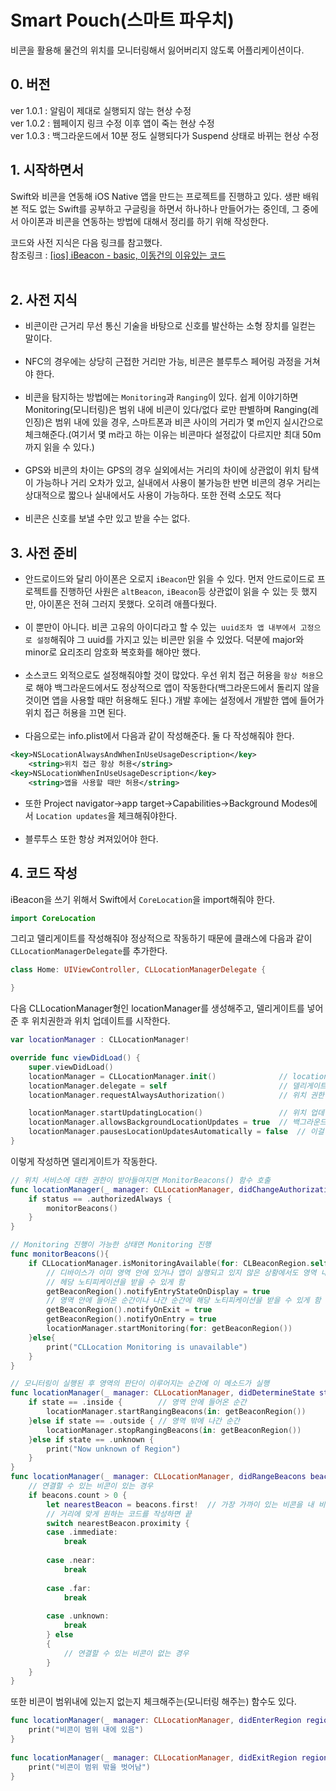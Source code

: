 # Smart Pouch(스마트 파우치)
비콘을 활용해 물건의 위치를 모니터링해서 잃어버리지 않도록  어플리케이션이다. 

## 0. 버전
ver 1.0.1 : 알림이 제대로 실행되지 않는 현상 수정<br>
ver 1.0.2 : 웹페이지 링크 수정 이후 앱이 죽는 현상 수정<br>
ver 1.0.3 : 백그라운드에서 10분 정도 실행되다가 Suspend 상태로 바뀌는 현상 수정<br>

## 1. 시작하면서
Swift와 비콘을 연동해 iOS Native 앱을 만드는 프로젝트를 진행하고 있다. 생판 배워본 적도 없는 Swift를 공부하고 구글링을 하면서 하나하나 만들어가는 중인데, 그 중에서 아이폰과 비콘을 연동하는 방법에 대해서 정리를 하기 위해 작성한다.

코드와 사전 지식은 다음 링크를 참고했다.<br>
참조링크 : [[ios] iBeacon - basic, 이동건의 이유있는 코드](http://baked-corn.tistory.com/121)<br><br>

## 2. 사전 지식
- 비콘이란 근거리 무선 통신 기술을 바탕으로 신호를 발산하는 소형 장치를 일컫는 말이다.<br><br>
- NFC의 경우에는 상당히 근접한 거리만 가능, 비콘은 블루투스 페어링 과정을 거쳐야 한다. <br><br>
- 비콘을 탐지하는 방법에는 `Monitoring`과 `Ranging`이 있다. 쉽게 이야기하면 Monitoring(모니터링)은 범위 내에 비콘이 있다/없다 로만 판별하며 Ranging(레인징)은 범위 내에 있을 경우, 스마트폰과 비콘 사이의 거리가 몇 m인지 실시간으로 체크해준다.(여기서 몇 m라고 하는 이유는 비콘마다 설정값이 다르지만 최대 50m까지 읽을 수 있다.)<br><br>
- GPS와 비콘의 차이는 GPS의 경우 실외에서는 거리의 차이에 상관없이 위치 탐색이 가능하나 거리 오차가 있고, 실내에서 사용이 불가능한 반면 비콘의 경우 거리는 상대적으로 짧으나 실내에서도 사용이 가능하다. 또한 전력 소모도 적다<br><br>
- 비콘은 신호를 보낼 수만 있고 받을 수는 없다.

## 3. 사전 준비
- 안드로이드와 달리 아이폰은 오로지 `iBeacon`만 읽을 수 있다. 먼저 안드로이드로 프로젝트를 진행하던 사원은 `altBeacon`, `iBeacon`등 상관없이 읽을 수 있는 듯 했지만, 아이폰은 전혀 그러지 못했다. 오히려 애플다웠다.<br><br>
- 이 뿐만이 아니다. 비콘 고유의 아이디라고 할 수 있는` uuid조차 앱 내부에서 고정으로 설정`해줘야 그 uuid를 가지고 있는 비콘만 읽을 수 있었다. 덕분에 major와 minor로 요리조리 암호화 복호화를 해야만 했다. <br><br>
- 소스코드 외적으로도 설정해줘야할 것이 많았다. 우선 위치 접근 허용을 `항상 허용`으로 해야 백그라운드에서도 정상적으로 앱이 작동한다(백그라운드에서 돌리지 않을 것이면 앱을 사용할 때만 허용해도 된다.) 개발 후에는 설정에서 개발한 앱에 들어가 위치 접근 허용을 끄면 된다. <br><br>
- 다음으로는 info.plist에서 다음과 같이 작성해준다. 둘 다 작성해줘야 한다.

```xml
<key>NSLocationAlwaysAndWhenInUseUsageDescription</key>
    <string>위치 접근 항상 허용</string>
<key>NSLocationWhenInUseUsageDescription</key>
    <string>앱을 사용할 때만 허용</string>
```

- 또한 Project navigator->app target->Capabilities->Background Modes에서 `Location updates`을 체크해줘야한다.<br><br>
- 블루투스 또한 항상 켜져있어야 한다.

## 4. 코드 작성
iBeacon을 쓰기 위해서 Swift에서 `CoreLocation`을 import해줘야 한다.
```swift
import CoreLocation
```
그리고 델리게이트를 작성해줘야 정상적으로 작동하기 때문에 클래스에 다음과 같이 `CLLocationManagerDelegate`를 추가한다.<br>
```swift
class Home: UIViewController, CLLocationManagerDelegate {

}
```
다음 CLLocationManager형인 locationManager를 생성해주고, 델리게이트를 넣어준 후 위치권한과 위치 업데이트를 시작한다.
```swift
var locationManager : CLLocationManager!

override func viewDidLoad() {
    super.viewDidLoad()
    locationManager = CLLocationManager.init()              // locationManager 초기화.
    locationManager.delegate = self                         // 델리게이트 넣어줌.
    locationManager.requestAlwaysAuthorization()            // 위치 권한 받아옴.

    locationManager.startUpdatingLocation()                 // 위치 업데이트 시작
    locationManager.allowsBackgroundLocationUpdates = true  // 백그라운드에서도 위치를 체크할 것인지에 대한 여부. 필요없으면 false로 처리하자.
    locationManager.pausesLocationUpdatesAutomatically = false  // 이걸 써줘야 백그라운드에서 멈추지 않고 돈다
}
``` 
이렇게 작성하면 델리게이트가 작동한다.
```swift
// 위치 서비스에 대한 권한이 받아들여지면 MonitorBeacons() 함수 호출
func locationManager(_ manager: CLLocationManager, didChangeAuthorization status: CLAuthorizationStatus) {
    if status == .authorizedAlways {
        monitorBeacons()
    }
}

// Monitoring 진행이 가능한 상태면 Monitoring 진행
func monitorBeacons(){
    if CLLocationManager.isMonitoringAvailable(for: CLBeaconRegion.self) {
        // 디바이스가 이미 영역 안에 있거나 앱이 실행되고 있지 않은 상황에서도 영역 내부 안에 들어오면 백그라운드에서 앱을 실행시켜
        // 헤당 노티피케이션을 받을 수 있게 함
        getBeaconRegion().notifyEntryStateOnDisplay = true
        // 영역 안에 들어온 순간이나 나간 순간에 해당 노티피케이션을 받을 수 있게 함
        getBeaconRegion().notifyOnExit = true
        getBeaconRegion().notifyOnEntry = true
        locationManager.startMonitoring(for: getBeaconRegion())
    }else{
        print("CLLocation Monitoring is unavailable")
    }
}

// 모니터링이 실행된 후 영역의 판단이 이루어지는 순간에 이 메소드가 실행
func locationManager(_ manager: CLLocationManager, didDetermineState state: CLRegionState, for region: CLRegion) {
    if state == .inside {        // 영역 안에 들어온 순간
        locationManager.startRangingBeacons(in: getBeaconRegion())
    }else if state == .outside { // 영역 밖에 나간 순간
        locationManager.stopRangingBeacons(in: getBeaconRegion())
    }else if state == .unknown {
        print("Now unknown of Region")
    }
}
func locationManager(_ manager: CLLocationManager, didRangeBeacons beacons: [CLBeacon], in region: CLBeaconRegion) {
    // 연결할 수 있는 비콘이 있는 경우
    if beacons.count > 0 {
        let nearestBeacon = beacons.first!  // 가장 가까이 있는 비콘을 내 비콘으로 잡자.
        // 거리에 맞게 원하는 코드를 작성하면 끝
        switch nearestBeacon.proximity {
        case .immediate:
            break
                
        case .near:
            break
                
        case .far:
            break
                
        case .unknown:
            break
        } else
        {
            // 연결할 수 있는 비콘이 없는 경우
        }
    }
}
```
또한 비콘이 범위내에 있는지 없는지 체크해주는(모니터링 해주는) 함수도 있다.
```swift
func locationManager(_ manager: CLLocationManager, didEnterRegion region: CLRegion) {
    print("비콘이 범위 내에 있음")
}
    
func locationManager(_ manager: CLLocationManager, didExitRegion region: CLRegion) {
    print("비콘이 범위 밖을 벗어남")
}
```
